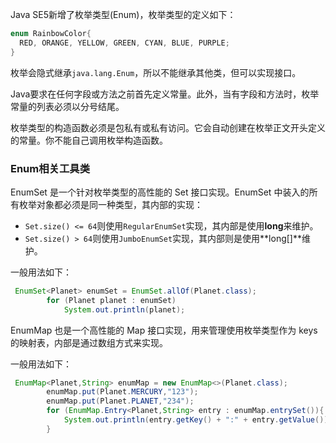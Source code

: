 Java SE5新增了枚举类型(Enum)，枚举类型的定义如下：

``` java
enum RainbowColor{
  RED, ORANGE, YELLOW, GREEN, CYAN, BLUE, PURPLE;
}
```

枚举会隐式继承`java.lang.Enum`，所以不能继承其他类，但可以实现接口。

Java要求在任何字段或方法之前首先定义常量。此外，当有字段和方法时，枚举常量的列表必须以分号结尾。

枚举类型的构造函数必须是包私有或私有访问。它会自动创建在枚举正文开头定义的常量。你不能自己调用枚举构造函数。

### Enum相关工具类

EnumSet 是一个针对枚举类型的高性能的 Set 接口实现。EnumSet 中装入的所有枚举对象都必须是同一种类型，其内部的实现：

* `Set.size() <= 64`则使用`RegularEnumSet`实现，其内部是使用**long**来维护。
* `Set.size() > 64`则使用`JumboEnumSet`实现，其内部则是使用**long[]**维护。

一般用法如下：

``` java
 EnumSet<Planet> enumSet = EnumSet.allOf(Planet.class);
        for (Planet planet : enumSet)
            System.out.println(planet);
```

EnumMap 也是一个高性能的 Map 接口实现，用来管理使用枚举类型作为 keys 的映射表，内部是通过数组方式来实现。

一般用法如下：

``` java
 EnumMap<Planet,String> enumMap = new EnumMap<>(Planet.class);
        enumMap.put(Planet.MERCURY,"123");
        enumMap.put(Planet.PLANET,"234");
        for (EnumMap.Entry<Planet,String> entry : enumMap.entrySet()){
            System.out.println(entry.getKey() + ":" + entry.getValue());
        }
```

